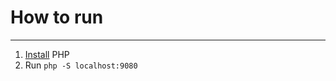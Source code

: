 # How to run
------------

1. [Install](http://php.net/manual/en/install.php) PHP
2. Run `php -S localhost:9080`
